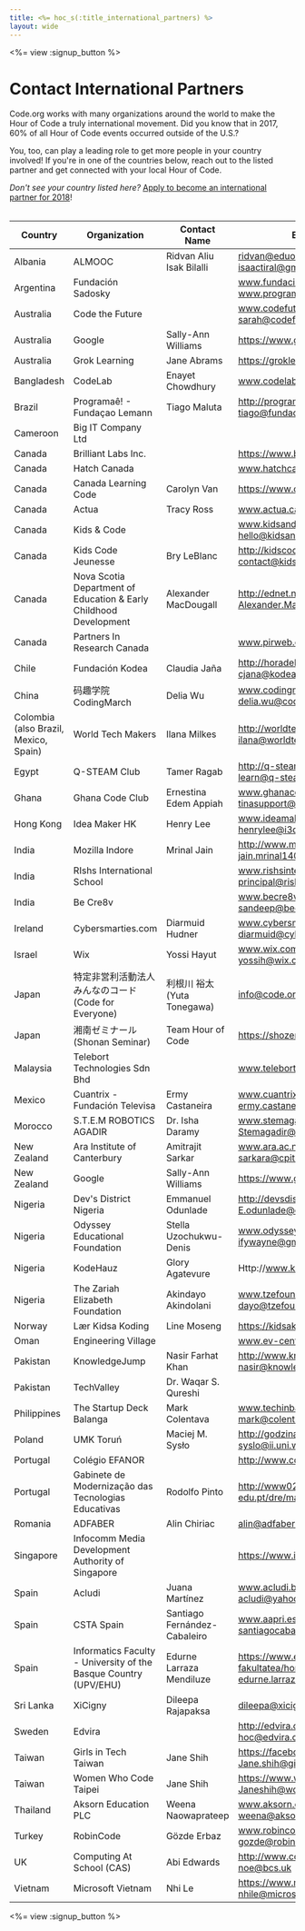 ```yaml
---
title: <%= hoc_s(:title_international_partners) %>
layout: wide
---
```


<style>
  ul {
    margin: 0px 20px 20px 20px;
  }
</style>

<%= view :signup_button %>

# Contact International Partners

Code.org works with many organizations around the world to make the Hour of Code a truly international movement. Did you know that in 2017, 60% of all Hour of Code events occurred outside of the U.S.? 

You, too, can play a leading role to get more people in your country involved! If you're in one of the countries below, reach out to the listed partner and get connected with your local Hour of Code.

*Don't see your country listed here?* [Apply to become an international partner for 2018](https://goo.gl/forms/PZQEsqvet7yBE5ps2)!
<br>
<br>


| Country                               | Organization                                                      | Contact Name                  | Email or Website                                                                   |
|---------------------------------------|-------------------------------------------------------------------|-------------------------------|------------------------------------------------------------------------------------|
| Albania                               | ALMOOC                                                            | Ridvan Aliu <br> Isak Bilalli | ridvan@eduongo.com <br> isaactiral@gmail.com                                       |
| Argentina                             | Fundación Sadosky                                                 |                               | www.fundacionsadosky.org.ar <br> www.program.ar                                    |
| Australia                             | Code the Future                                                   |                               | www.codefuture.org <br> sarah@codefuture.org                                       |
| Australia                             | Google                                                            | Sally-Ann Williams            | https://www.google.com/edu/cs                                                      |
| Australia                             | Grok Learning                                                     | Jane Abrams                   | https://groklearning.com                                                           |
| Bangladesh                            | CodeLab                                                           | Enayet Chowdhury              | www.codelab-online.com                                                             |
| Brazil                                | Programaê! - Fundaçao Lemann                                      | Tiago Maluta                  | http://programae.org.br/horadocodigo <br> tiago@fundacaolemann.org.br              |
| Cameroon                              | Big IT Company Ltd                                                |                               |                                                                                    |
| Canada                                | Brilliant Labs Inc.                                               |                               | https://www.brilliantlabs.ca/                                                      |
| Canada                                | Hatch Canada                                                      |                               | www.hatchcanada.com                                                                |
| Canada                                | Canada Learning Code                                              | Carolyn Van                   | https://www.canadalearningcode.ca/                                                 |
| Canada                                | Actua                                                             | Tracy Ross                    | www.actua.ca                                                                       |
| Canada                                | Kids & Code                                                       |                               | www.kidsandcode.org <br> hello@kidsandcode.org                                     |
| Canada                                | Kids Code Jeunesse                                                | Bry LeBlanc                   | http://kidscodejeunesse.org <br> contact@kidscodejeunesse.org                      |
| Canada                                | Nova Scotia Department of Education & Early Childhood Development | Alexander MacDougall          | http://ednet.ns.ca <br> Alexander.MacDougall@novascotia.ca                         |
| Canada                                | Partners In Research Canada                                       |                               | www.pirweb.org/en                                                                  |
| Chile                                 | Fundación Kodea                                                   | Claudia Jaña                  | http://horadelcodigo.cl <br> cjana@kodea.org                                       |
| China                                 | 码趣学院CodingMarch                                               | Delia Wu                      | www.codingmarch.com <br> delia.wu@codingmarch.com                                  |
| Colombia (also Brazil, Mexico, Spain) | World Tech Makers                                                 | Ilana Milkes                  | http://worldtechmakers.com/ <br> ilana@worldtechmakers.com                         |
| Egypt                                 | Q-STEAM Club                                                      | Tamer Ragab                   | http://q-steam.com <br> learn@q-steam.com                                          |
| Ghana                                 | Ghana Code Club                                                   | Ernestina Edem Appiah         | www.ghanacodeclub.org <br> tinasupport@gmail.com                                   |
| Hong Kong                             | Idea Maker HK                                                     | Henry Lee                     | www.ideamakerhk.com <br> henrylee@i3dprinter.com.hk                                |
| India                                 | Mozilla Indore                                                    | Mrinal Jain                   | http://www.mozillaindore.org/ <br> jain.mrinal140@gmail.com                        |
| India                                 | RIshs International School                                        |                               | www.rishsinternationalschool.com <br> principal@rishsinternationalschool.com       |
| India                                 | Be Cre8v                                                          |                               | www.becre8v.com <br> sandeep@becre8v.com                                           |
| Ireland                               | Cybersmarties.com                                                 | Diarmuid Hudner               | www.cybersmarties.com <br> diarmuid@cybersmarties.com                              |
| Israel                                | Wix                                                               | Yossi Hayut                   | www.wix.com <br> yossih@wix.com                                                    |
| Japan                                 | 特定非営利活動法人みんなのコード (Code for Everyone)              | 利根川 裕太 (Yuta Tonegawa)   | info@code.or.jp                                                                    |
| Japan                                 | 湘南ゼミナール (Shonan Seminar)                                   | Team Hour of Code             | https://shozemi.com                                                                |
| Malaysia                              | Telebort Technologies Sdn Bhd                                     |                               | www.telebort.com                                                                   |
| Mexico                                | Cuantrix - Fundación Televisa                                     | Ermy Castaneira               | www.cuantrix.mx <br> ermy.castaneira@fundaciontelevisa.org                         |
| Morocco                               | S.T.E.M ROBOTICS AGADIR                                           | Dr. Isha Daramy               | www.stemagadir.com <br> Stemagadir@gmail.com                                       |
| New Zealand                           | Ara Institute of Canterbury                                       | Amitrajit Sarkar              | www.ara.ac.nz <br> sarkara@cpit.ac.nz                                              |
| New Zealand                           | Google                                                            | Sally-Ann Williams            | https://www.google.com/edu/cs                                                      |
| Nigeria                               | Dev's District Nigeria                                            | Emmanuel Odunlade             | http://devsdistrictnigeria.com/ <br> E.odunlade@devsdistrictnigeria.com            |
| Nigeria                               | Odyssey Educational Foundation                                    | Stella Uzochukwu-Denis        | www.odysseyedufoundation.org <br> ifywayne@gmail.com                               |
| Nigeria                               | KodeHauz                                                          | Glory Agatevure               | Http://www.kodehauz.com                                                            |
| Nigeria                               | The Zariah Elizabeth Foundation                                   | Akindayo Akindolani           | www.tzefoundation.org <br> dayo@tzefoundation.org                                  |
| Norway                                | Lær Kidsa Koding                                                  | Line Moseng                   | https://kidsakoder.no                                                              |
| Oman                                  | Engineering Village                                               |                               | www.ev-center.com                                                                  |
| Pakistan                              | KnowledgeJump                                                     | Nasir Farhat Khan             | http://www.knowledgejump.net/ <br> nasir@knowledgejump.net                         |
| Pakistan                              | TechValley                                                        | Dr. Waqar S. Qureshi          |                                                                                    |
| Philippines                           | The Startup Deck Balanga                                          | Mark Colentava                | www.techinbataan.com <br> mark@colentava.com                                       |
| Poland                                | UMK Toruń                                                         | Maciej M. Sysło               | http://godzinakodowania.pl <br> syslo@ii.uni.wroc.pl                               |
| Portugal                              | Colégio EFANOR                                                    |                               | http://www.colegioefanor.pt/pt/                                                    |
| Portugal                              | Gabinete de Modernização das Tecnologias Educativas               | Rodolfo Pinto                 | http://www02.madeira-edu.pt/dre/main.aspx                                          |
| Romania                               | ADFABER                                                           | Alin Chiriac                  | alin@adfaber.org                                                                   |
| Singapore                             | Infocomm Media Development Authority of Singapore                 |                               | https://www.imda.gov.sg/                                                           |
| Spain                                 | Acludi                                                            | Juana Martínez                | www.acludi.blogspot.com <br> acludi@yahoo.com                                      |
| Spain                                 | CSTA Spain                                                        | Santiago Fernández-Cabaleiro  | www.aapri.es <br> santiagocabaleiro@gmail.com                                      |
| Spain                                 | Informatics Faculty - University of the Basque Country (UPV/EHU)  | Edurne Larraza Mendiluze      | https://www.ehu.eus/en/web/informatika-fakultatea/home <br> edurne.larraza@ehu.eus |
| Sri Lanka                             | XiCigny                                                           | Dileepa Rajapaksa             | dileepa@xicigny.com                                                                |
| Sweden                                | Edvira                                                            |                               | http://edvira.com <br> hoc@edvira.com                                              |
| Taiwan                                | Girls in Tech Taiwan                                              | Jane Shih                     | https://facebook.com/girlsintechtaiwan/ <br> Jane.shih@girlsintech.org             |
| Taiwan                                | Women Who Code Taipei                                             | Jane Shih                     | https://www.womenwhocode.com/taipei <br> Janeshih@womenwhocode.com                 |
| Thailand                              | Aksorn Education PLC                                              | Weena Naowaprateep            | www.aksorn.com <br> weena@aksorn.com                                               |
| Turkey                                | RobinCode                                                         | Gözde Erbaz                   | www.robincode.org <br> gozde@robincode.org                                         |
| UK                                    | Computing At School (CAS)                                         | Abi Edwards                   | http://www.computingatschool.org.uk/ <br> noe@bcs.uk                               |
| Vietnam                               | Microsoft Vietnam                                                 | Nhi Le                        | https://www.microsoft.com/vi-vn <br> nhile@microsoft.com                           |

<%= view :signup_button %>
